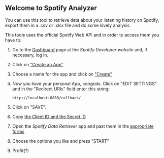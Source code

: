## Welcome to Spotify Analyzer

You can use this tool to retrieve data about your listening history on Spotify, export them in a .csv or .xlsx file and do some lovely analysis.

This tools uses the official Spotify Web API and in order to access them you have to:

1. Go to the [Dashboard](https://developer.spotify.com/dashboard/login) page at the *Spotify Developer website* and, if necessary, log in.

2. Click on ["Create an App"](https://github.com/luke-gto/spotify-analyzer/tree/master/docs/imgs/create_app.png)

3. Choose a name for the app and click on ["Create"](https://github.com/luke-gto/spotify-analyzer/tree/master/docs/imgs/20220211-184747.png)

4.  Now you have your personal App, congrats. Click on "EDIT SETTINGS" and in the "Redirect URIs" field enter this string: 

      ```http://localhost:8888/callback/```

5. Click on "SAVE".

6. Copy [the Client ID and the Secret ID](https://github.com/luke-gto/spotify-analyzer/tree/master/docs/imgs/20220211-185711.png)

7. Open the *Spotify Data Retriever* app and past them in the [appropriate forms](https://github.com/luke-gto/spotify-analyzer/tree/master/docs/imgs/20220211-185826.png)

8. Choose the options you like and press "START"

9. Profit(?)

